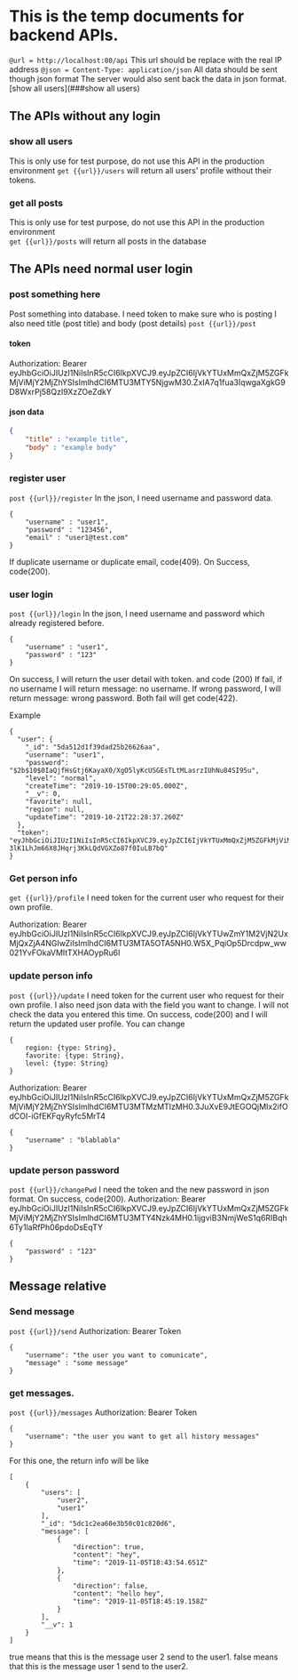 # This is the temp documents for backend APIs.
<div id="wow"></div>

`@url = http://localhost:80/api`
This url should be replace with the real IP address
`@json = Content-Type: application/json`
All data should be sent though json format 
The server would also sent back the data in json format.
[show all users](###show all users)

## The APIs without any login
### show all users
This is only use for test purpose, do not use this API in the
production environment
`get {{url}}/users`
will return all users' profile without their tokens.

### get all posts 
This is only use for test purpose, do not use this API in the
production environment  
`get {{url}}/posts`
will return all posts in the database


## The APIs need normal user login
### post something here
Post something into database. 
I need token to make sure who is posting
I also need title (post title) and body (post details)
`post {{url}}/post`
#### token
Authorization: Bearer 
eyJhbGciOiJIUzI1NiIsInR5cCI6IkpXVCJ9.eyJpZCI6IjVkYTUxMmQxZjM5ZGFkMjViMjY2MjZhYSIsImlhdCI6MTU3MTY5NjgwM30.ZxIA7q1fua3IqwgaXgkG9D8WxrPj58QzI9XzZOeZdkY
#### json data

``` JSON
{
    "title" : "example title",
    "body" : "example body"  
}
```
### register user
`post {{url}}/register`
In the json, I need username and password data.


```
{
    "username" : "user1",
    "password" : "123456",
    "email" : "user1@test.com"
}
```
If duplicate username or duplicate email, code(409). On Success, code(200).

### user login 
`post {{url}}/login`
In the json, I need username and password which already registered before.

```
{
    "username" : "user1",
    "password" : "123"
}
```
On success, I will return the user detail with token. and code (200) If fail, if no username I will return message: no username. If wrong password, I will return message: wrong password. 
Both fail will get code(422).

Example
```
{
  "user": {
    "_id": "5da512d1f39dad25b26626aa",
    "username": "user1",
    "password": "$2b$10$0IaQjfHsGtj6KayaX0/XgO5lyKcUSGEsTLtMLasrzIUhNu84SI95u",
    "level": "normal",
    "createTime": "2019-10-15T00:29:05.000Z",
    "__v": 0,
    "favorite": null,
    "region": null,
    "updateTime": "2019-10-21T22:28:37.260Z"
  },
  "token": "eyJhbGciOiJIUzI1NiIsInR5cCI6IkpXVCJ9.eyJpZCI6IjVkYTUxMmQxZjM5ZGFkMjViMjY2MjZhYSIsImlhdCI6MTU3MTg0Nzk5M30.Iw0-3lK1LhJm66X8JHqrj3KkLQdVGXZo87f0IuLB7bQ"
}
```



### Get person info
`get {{url}}/profile`
I need token for the current user who request for their own profile.

Authorization: Bearer eyJhbGciOiJIUzI1NiIsInR5cCI6IkpXVCJ9.eyJpZCI6IjVkYTUwZmY1M2VjN2UxMjQxZjA4NGIwZiIsImlhdCI6MTU3MTA5OTA5NH0.W5X_PqiOp5Drcdpw_ww021YvFOkaVMItTXHAOypRu6I


### update person info
`post {{url}}/update`
I need token for the current user who request for their own profile.
I also need json data with the field you want to change. 
I will not check the data you entered this time. 
On success, code(200) and I will return the updated user profile.
You can change
```
{
    region: {type: String},
    favorite: {type: String},
    level: {type: String}
}
```
Authorization: Bearer eyJhbGciOiJIUzI1NiIsInR5cCI6IkpXVCJ9.eyJpZCI6IjVkYTUxMmQxZjM5ZGFkMjViMjY2MjZhYSIsImlhdCI6MTU3MTMzMTIzMH0.3JuXvE9JtEGOQjMIx2ifOdCOI-iGfEKFqyRyfc5MrT4

```
{
    "username" : "blablabla"
}
```

### update person password
`post {{url}}/changePwd`
I need the token and the new password in json format.
On success, code(200).
Authorization: Bearer eyJhbGciOiJIUzI1NiIsInR5cCI6IkpXVCJ9.eyJpZCI6IjVkYTUxMmQxZjM5ZGFkMjViMjY2MjZhYSIsImlhdCI6MTU3MTY4Nzk4MH0.1ijgviB3NmjWeS1q6RIBqh6Ty1laRfPh06pdoDsEqTY

```
{
    "password" : "123"
}
```
## Message relative 
### Send message
`post {{url}}/send`
Authorization: Bearer Token

```
{
    "username": "the user you want to comunicate",
    "message" : "some message"
}
```
### get messages.
`post {{url}}/messages`
Authorization: Bearer Token

```
{
    "username": "the user you want to get all history messages"
}
```
For this one, the return info will be like
```
[
    {
        "users": [
            "user2",
            "user1"
        ],
        "_id": "5dc1c2ea60e3b50c01c820d6",
        "message": [
            {
                "direction": true,
                "content": "hey",
                "time": "2019-11-05T18:43:54.651Z"
            },
            {
                "direction": false,
                "content": "hello hey",
                "time": "2019-11-05T18:45:19.158Z"
            }
        ],
        "__v": 1
    }
]
```
 true means that this is the message user 2 send to the user1.
 false means that this is the message user 1 send to the user2.

